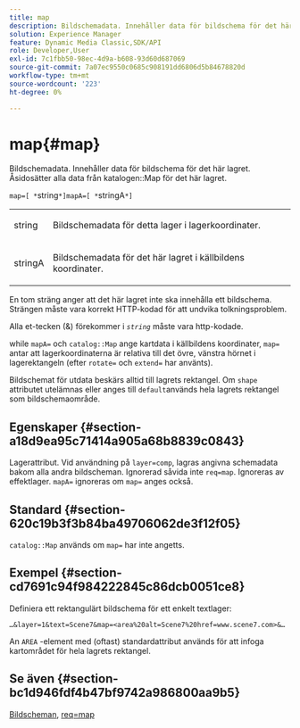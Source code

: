 ```yaml
---
title: map
description: Bildschemadata. Innehåller data för bildschema för det här lagret. Åsidosätter alla data från katalogkartan för det här lagret.
solution: Experience Manager
feature: Dynamic Media Classic,SDK/API
role: Developer,User
exl-id: 7c1fbb50-98ec-4d9a-b608-93d60d687069
source-git-commit: 7a07ec9550c0685c908191dd6806d5b84678820d
workflow-type: tm+mt
source-wordcount: '223'
ht-degree: 0%

---
```


# map{#map}

Bildschemadata. Innehåller data för bildschema för det här lagret. Åsidosätter alla data från katalogen::Map för det här lagret.

`map=[ *`string`*]mapA=[ *`stringA`*]`

<table id="simpletable_2E32B25D5F6246A18A8AF817903877ED"> 
 <tr class="strow"> 
  <td class="stentry"> <p><span class="codeph"> <span class="varname"> string</span></span> </p></td> 
  <td class="stentry"> <p>Bildschemadata för detta lager i lagerkoordinater. </p></td> 
 </tr> 
 <tr class="strow"> 
  <td class="stentry"> <p><span class="codeph"> <span class="varname"> stringA</span></span> </p></td> 
  <td class="stentry"> <p>Bildschemadata för det här lagret i källbildens koordinater. </p></td> 
 </tr> 
</table>

En tom sträng anger att det här lagret inte ska innehålla ett bildschema. Strängen måste vara korrekt HTTP-kodad för att undvika tolkningsproblem.

Alla et-tecken (&amp;) förekommer i *`string`* måste vara http-kodade.

while `mapA=` och `catalog::Map` ange kartdata i källbildens koordinater, `map=` antar att lagerkoordinaterna är relativa till det övre, vänstra hörnet i lagerektangeln (efter `rotate=` och `extend=` har använts).

Bildschemat för utdata beskärs alltid till lagrets rektangel. Om `shape` attributet utelämnas eller anges till `default`används hela lagrets rektangel som bildschemaområde.

## Egenskaper {#section-a18d9ea95c71414a905a68b8839c0843}

Lagerattribut. Vid användning på `layer=comp`, lagras angivna schemadata bakom alla andra bildscheman. Ignorerad såvida inte `req=map`. Ignoreras av effektlager. `mapA=` ignoreras om `map=` anges också.

## Standard {#section-620c19b3f3b84ba49706062de3f12f05}

`catalog::Map` används om `map=` har inte angetts.

## Exempel {#section-cd7691c94f984222845c86dcb0051ce8}

Definiera ett rektangulärt bildschema för ett enkelt textlager:

`…&layer=1&text=Scene7&map=<area%20alt=Scene7%20href=www.scene7.com>&…`

An `AREA` -element med (oftast) standardattribut används för att infoga kartområdet för hela lagrets rektangel.

## Se även {#section-bc1d946fdf4b47bf9742a986800aa9b5}

[Bildscheman](../../../../../is-api/http-ref/image-serving-api-ref/c-http-protocol-reference/c-syntax-and-features/r-image-maps.md#reference-ff7d1bac2a064104b0c508a81316fdab), [req=map](../../../../../is-api/http-ref/image-serving-api-ref/c-http-protocol-reference/c-command-reference/r-req/r-req.md#reference-907cdb4a97034db7ad94695f25552e76)
